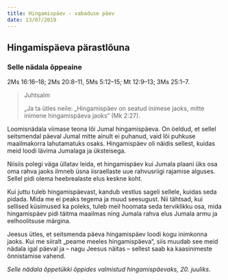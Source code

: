 ```yaml
---
title: Hingamispäev - vabaduse päev
date: 13/07/2019
---
```

## Hingamispäeva pärastlõuna

### Selle nädala õppeaine
2Ms 16:16–18; 2Ms 20:8–11, 5Ms 5:12–15; Mt 12:9–13; 3Ms 25:1–7.

> <p>Juhtsalm</p>
> „Ja ta ütles neile: „Hingamispäev on seatud inimese jaoks, mitte inimene hingamispäeva jaoks“ (Mk 2:27).

Loomisnädala viimase teona lõi Jumal hingamispäeva. On öeldud, et sellel seitsmendal päeval Jumal mitte ainult ei puhanud, vaid lõi puhkuse maailmakorra lahutamatuks osaks. Hingamispäev oli näidis sellest, kuidas meid loodi lävima Jumalaga ja üksteisega.

Niisiis polegi väga üllatav leida, et hingamispäev kui Jumala plaani üks osa oma rahva jaoks ilmneb üsna iisraellaste uue rahvusriigi rajamise alguses. Sellel pidi olema heebrealaste elus keskne koht.

Kui juttu tuleb hingamispäevast, kandub vestlus sageli sellele, kuidas seda pidada. Mida me ei peaks tegema ja muud seesugust. Nii tähtsad, kui sellised küsimused ka poleks, tuleb meil hoomata seda terviklikku osa, mida hingamispäev pidi täitma maailmas ning Jumala rahva elus Jumala armu ja eelhoolitsuse märgina.

Jeesus ütles, et seitsmenda päeva hingamispäev loodi kogu inimkonna jaoks. Kui me siiralt „peame meeles hingamispäeva“, siis muudab see meid nädala igal päeval ja – nagu Jeesus näitas – sellest saab ka kaasinimeste õnnistamise vahend.

_Selle nädala õppetükki õppides valmistud hingamispäevaks, 20. juuliks._
